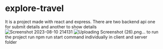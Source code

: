 # explore-travel

It is a project made with react and express.
There are two backend api one for submit details and another to show details![Screenshot 2023-08-10 214131](https://github.com/rgiri1706/explore-travel/assets/26921687/ee8cf20b-2091-4c17-a502-8847c535de66)
![Uploading Screenshot (26).png…]()
to run the project run npm run start command individually in client and server folder
